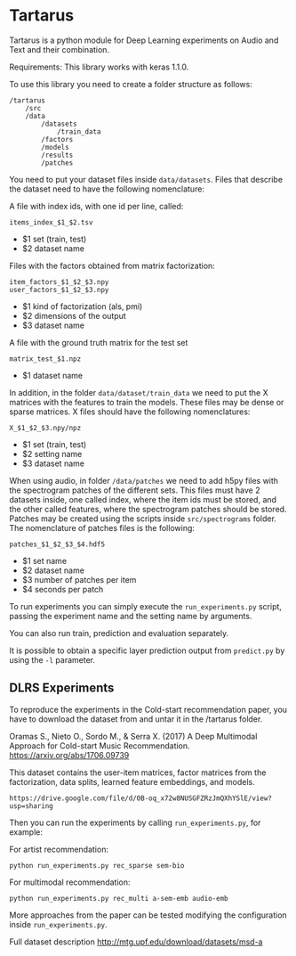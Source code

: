 # Tartarus

Tartarus is a python module for Deep Learning experiments on Audio and Text and their combination.

Requirements: This library works with keras 1.1.0.

To use this library you need to create a folder structure as follows:

    /tartarus
        /src
        /data
            /datasets
                /train_data
            /factors
            /models
            /results
            /patches

You need to put your dataset files inside `data/datasets`. Files that describe the dataset need to have the following nomenclature:

A file with index ids, with one id per line, called:

    items_index_$1_$2.tsv

- $1 set (train, test)
- $2 dataset name

Files with the factors obtained from matrix factorization:

    item_factors_$1_$2_$3.npy
    user_factors_$1_$2_$3.npy

- $1 kind of factorization (als, pmi)
- $2 dimensions of the output
- $3 dataset name

A file with the ground truth matrix for the test set

    matrix_test_$1.npz

- $1 dataset name

In addition, in the folder `data/dataset/train_data` we need to put the X matrices with the features to train the models. 
These files may be dense or sparse matrices. X files should have the following nomenclatures:

    X_$1_$2_$3.npy/npz

- $1 set (train, test)
- $2 setting name
- $3 dataset name

When using audio, in folder `/data/patches` we need to add h5py files with the spectrogram patches of the different sets. 
This files must have 2 datasets inside, one called index, where the item ids must be stored, and the other called features, where the spectrogram patches should be stored. 
Patches may be created using the scripts inside `src/spectrograms` folder. 
The nomenclature of patches files is the following:

    patches_$1_$2_$3_$4.hdf5

- $1 set name
- $2 dataset name
- $3 number of patches per item
- $4 seconds per patch

To run experiments you can simply execute the `run_experiments.py` script, passing the experiment name and the setting name by arguments.

You can also run train, prediction and evaluation separately.

It is possible to obtain a specific layer prediction output from `predict.py` by using the `-l` parameter.

## DLRS Experiments

To reproduce the experiments in the Cold-start recommendation paper, you have to download the dataset from and untar it in the /tartarus folder.

Oramas S., Nieto O., Sordo M., & Serra X. (2017) A Deep Multimodal Approach for Cold-start Music Recommendation. https://arxiv.org/abs/1706.09739

This dataset contains the user-item matrices, factor matrices from the factorization, data splits, learned feature embeddings, and models.

    https://drive.google.com/file/d/0B-oq_x72w8NUSGFZRzJmQXhYSlE/view?usp=sharing

Then you can run the experiments by calling `run_experiments.py`, for example:

For artist recommendation:

    python run_experiments.py rec_sparse sem-bio

For multimodal recommendation:

    python run_experiments.py rec_multi a-sem-emb audio-emb

More approaches from the paper can be tested modifying the configuration inside `run_experiments.py`.

Full dataset description http://mtg.upf.edu/download/datasets/msd-a
